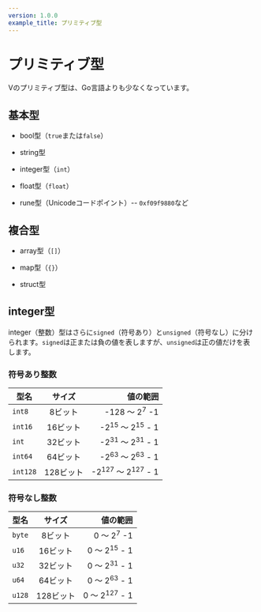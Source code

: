 ```yaml
---
version: 1.0.0
example_title: プリミティブ型
---
```


# プリミティブ型

Vのプリミティブ型は、Go言語よりも少なくなっています。

## 基本型

- bool型（`true`または`false`）

- string型

- integer型（`int`）

- float型（`float`）

- rune型（Unicodeコードポイント）-- `0xf09f9880`など

## 複合型

- array型（`[]`）

- map型（`{}`）

- struct型

## integer型

integer（整数）型はさらに`signed`（符号あり）と`unsigned`（符号なし）に分けられます。`signed`は正または負の値を表しますが、`unsigned`は正の値だけを表します。

### 符号あり整数

| 型名      |   サイズ  |                                 値の範囲 |
| -------- | :------: | --------------------------------------:|
| `int8`   |  8ビット  |             -128 〜 2<sup>7</sup> -1    |
| `int16`  | 16ビット  |  -2<sup>15</sup> 〜 2<sup>15</sup> - 1  |
| `int`    | 32ビット  |  -2<sup>31</sup> 〜 2<sup>31</sup> - 1  |
| `int64`  | 64ビット  |  -2<sup>63</sup> 〜 2<sup>63</sup> - 1  |
| `int128` | 128ビット | -2<sup>127</sup> 〜 2<sup>127</sup> - 1 |

### 符号なし整数

| 型名   |   サイズ   |                  値の範囲 |
| ------ | :------: | -----------------------: |
| `byte` |  8ビット  |  0 〜 2<sup>7</sup> -1   |
| `u16`  | 16ビット  |  0 〜 2<sup>15</sup> - 1 |
| `u32`  | 32ビット  |  0 〜 2<sup>31</sup> - 1 |
| `u64`  | 64ビット  |  0 〜 2<sup>63</sup> - 1 |
| `u128` | 128ビット |  0 〜 2<sup>127</sup> - 1|
